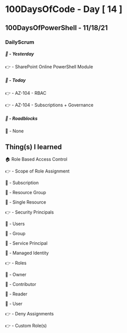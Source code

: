 # 100DaysOfCode - Day [ 14 ]     
## 100DaysOfPowerShell - 11/18/21
### DailyScrum                   

##### :checkered_flag: _-_ Yesterday

:point_right: _-_ SharePoint Online PowerShell Module

##### :checkered_flag: _-_ Today

:point_right: _-_ AZ-104 - RBAC

:point_right: _-_ AZ-104 - Subscriptions + Governance

##### :construction: _-_ Roadblocks

:construction_worker: _-_ None

## Thing(s) I learned

:house: Role Based Access Control

:point_right: _-_ Scope of Role Assignment

:speech_balloon: _-_ Subscription

:speech_balloon: _-_ Resource Group

:speech_balloon: _-_ Single Resource

:point_right: _-_ Security Principals

:speech_balloon: _-_ Users

:speech_balloon: _-_ Group

:speech_balloon: _-_ Service Principal

:speech_balloon: _-_ Managed Identity

:point_right: _-_ Roles

:speech_balloon: _-_ Owner

:speech_balloon: _-_ Contributor

:speech_balloon: _-_ Reader

:speech_balloon: _-_ User

:point_right: _-_ Deny Assignments

:point_right: _-_ Custom Role(s)